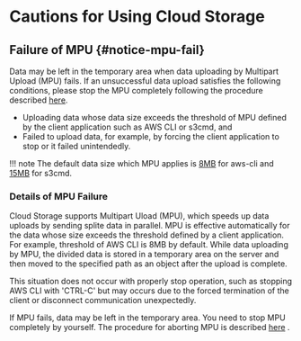 # Cautions for Using Cloud Storage

## Failure of MPU {#notice-mpu-fail}

Data may be left in the temporary area when data uploading by Multipart Upload (MPU) fails.
If an unsuccessful data upload satisfies the following conditions, please stop the MPU completely 
following the procedure described [here](usage.md#abort-mpu).

* Uploading data whose data size exceeds the threshold of MPU defined by the client application such as AWS CLI or s3cmd, and
* Failed to upload data, for example, by forcing the client application to stop or it failed unintendedly.

!!! note 
    The default data size which MPU applies is [8MB](https://docs.aws.amazon.com/cli/latest/topic/s3-config.html#multipart-threshold) for aws-cli and [15MB](https://s3tools.org/kb/item13.htm) for s3cmd.

### Details of MPU Failure

Cloud Storage supports Multipart Uload (MPU), which speeds up data uploads by sending splite data in parallel.
MPU is effective automatically for the data whose size exceeds the threshold defined by a client application. For example, threshold of AWS CLI is 8MB by default.
While data uploading by MPU, the divided data is stored in a temporary area on the server and then moved to the specified path as an object after the upload is complete.

This situation does not occur with properly stop operation, such as stopping AWS CLI with 'CTRL-C' but may occurs due to the forced termination of the client or disconnect communication unexpectedly.

If MPU fails, data may be left in the temporary area. You need to stop MPU completely by yourself. The procedure for aborting MPU is described [here](usage.md#abort-mpu) .
